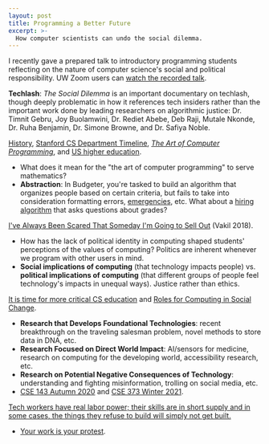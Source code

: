 ```yaml
---
layout: post
title: Programming a Better Future
excerpt: >-
  How computer scientists can undo the social dilemma.
---
```


I recently gave a prepared talk to introductory programming students reflecting on the nature of computer science's social and political responsibility. UW Zoom users can [watch the recorded talk](https://washington.zoom.us/rec/share/PTgQ2fghs90chIK-VIkWdL-fCcQ2HHqUAGtTCnkG34qYulxC1mBBCBpqQ1ElY2n2.X3HllLO2z9eSwmj4).

**Techlash**: *The Social Dilemma* is an important documentary on techlash, though deeply problematic in how it references tech insiders rather than the important work done by leading researchers on algorithmic justice: Dr. Timnit Gebru, Joy Buolamwini, Dr. Rediet Abebe, Deb Raji, Mutale Nkonde, Dr. Ruha Benjamin, Dr. Simone Browne, and Dr. Safiya Noble.

[History](https://faculty.washington.edu/ajko/books/cooperative-software-development/#/history), [Stanford CS Department Timeline](https://cs.stanford.edu/about/department-timeline), [*The Art of Computer Programming*](https://www-cs-faculty.stanford.edu/~knuth/brochure.pdf), and [US higher education](https://docs.google.com/presentation/d/15UxfJnjI8P0N33xGlTqY1A39SQdxBUwQ2jflkVMmF7Q/edit#slide=id.g89649ef0a6_0_46).
- What does it mean for the "the art of computer programming" to serve mathematics?
- **Abstraction**: In Budgeter, you're tasked to build an algorithm that organizes people based on certain criteria, but fails to take into consideration formatting errors, [emergencies](https://youtu.be/h1NqpK4gDrM?t=1197), etc. What about a [hiring algorithm](https://ethicalcs.github.io/modules/hiring/stories.html) that asks questions about grades?

[I've Always Been Scared That Someday I'm Going to Sell Out](https://www.sesp.northwestern.edu/docs/publications/3518406075ecda1a468a63.pdf) (Vakil 2018).
- How has the lack of political identity in computing shaped students' perceptions of the values of computing? Politics are inherent whenever we program with other users in mind.
- **Social implications of computing** (that technology impacts people) vs. **political implications of computing** (that different groups of people feel technology's impacts in unequal ways). Justice rather than ethics.

[It is time for more critical CS education](https://cacm.acm.org/magazines/2020/11/248199-it-is-time-for-more-critical-cs-education/fulltext) and [Roles for Computing in Social Change](https://arxiv.org/abs/1912.04883).
- **Research that Develops Foundational Technologies**: recent breakthrough on the traveling salesman problem, novel methods to store data in DNA, etc.
- **Research Focused on Direct World Impact**: AI/sensors for medicine, research on computing for the developing world, accessibility research, etc.
- **Research on Potential Negative Consequences of Technology**: understanding and fighting misinformation, trolling on social media, etc.
- [CSE 143 Autumn 2020](https://courses.cs.washington.edu/courses/cse143/20au/) and [CSE 373 Winter 2021](https://courses.cs.washington.edu/courses/cse373/21wi/).

[Tech workers have real labor power; their skills are in short supply and in some cases, the things they refuse to build will simply not get built.](https://www.youtube.com/watch?v=Ep78A-jtcrE)
- [Your work is your protest](https://docs.google.com/presentation/d/1M1PPIKy3fWZBqyB0VS-YfZ1gmtdq9Yc4jIL8Pr0IZiM/edit#slide=id.g58d7c8036c_0_96).
